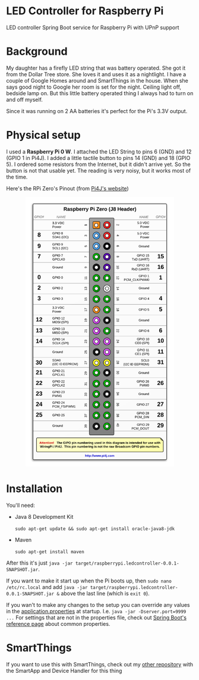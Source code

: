 # LED Controller for Raspberry Pi

LED controller Spring Boot service for Raspberry Pi with UPnP support

# Background

My daughter has a firefly LED string that was battery operated. She got it from the Dollar Tree store. She loves it and uses it as a nightlight. I have a couple of Google Homes around and SmartThings in the house. When she says good night to Google her room is set for the night. Ceiling light off, bedside lamp on. But this little battery operated thing I always had to turn on and off myself.

Since it was running on 2 AA batteries it's perfect for the Pi's 3.3V output.

# Physical setup

I used a **Raspberry Pi 0 W**. I attached the LED String to pins 6 (GND) and 12 (GPIO 1 in Pi4J). I added a little tactile button to pins 14 (GND) and 18 (GPIO 5). I ordered some resistors from the Internet, but it didn't arrive yet. So the button is not that usable yet. The reading is very noisy, but it works most of the time.

Here's the RPi Zero's Pinout (from [Pi4J's website](http://pi4j.com/pins/model-zero-rev1.html))

<center><img src=".readme/j8header-zero-large.png" width="400"></center>

# Installation

You'll need:

* Java 8 Development Kit

    `sudo apt-get update && sudo apt-get install oracle-java8-jdk`

* Maven

    `sudo apt-get install maven`

After this it's just `java -jar target/raspberrypi.ledcontroller-0.0.1-SNAPSHOT.jar`. 

If you want to make it start up when the Pi boots up, then `sudo nano /etc/rc.local` and add `java -jar target/raspberrypi.ledcontroller-0.0.1-SNAPSHOT.jar &` above the last line (which is `exit 0`).

If you wan't to make any changes to the setup you can override any values in the [application.properties](src/main/resources/application.properties) at startup. I.e. `java -jar -Dserver.port=9999 ...` For settings that are not in the properties file, check out [Spring Boot's reference page](https://docs.spring.io/spring-boot/docs/current/reference/html/common-application-properties.html) about common properties.

# SmartThings

If you want to use this with SmartThings, check out my [other repository](https://github.com/cl0udninja/raspberrypi.smartthings) with the SmartApp and Device Handler for this thing